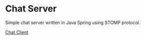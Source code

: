 # Chat Server

Simple chat server written in Java Spring using STOMP protocol.

[Chat Client](https://github.com/carlrobertoh/simple-chatroom/tree/master/client)
